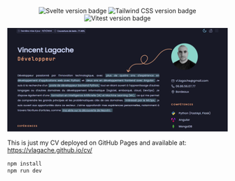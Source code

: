 <p align="center">
  <img src="https://img.shields.io/badge/Svelte-5.1.12-f5a97f?style=for-the-badge&logo=svelte&logoColor=white&labelColor=1E1E2E" alt="Svelte version badge">
  <img src="https://img.shields.io/badge/TailwindCSS-3.4.14-8bd5ca?style=for-the-badge&logo=tailwind-css&logoColor=white&labelColor=1E1E2E" alt="Tailwind CSS version badge">
  <img src="https://img.shields.io/badge/Vitest-2.1.4-c6a0f6?style=for-the-badge&logo=vitest&logoColor=white&labelColor=1E1E2E" alt="Vitest version badge">
</p>


![my_cv](cv.png)

This is just my CV deployed on GitHub Pages and available at: https://vlagache.github.io/cv/

```
npm install
npm run dev
```

